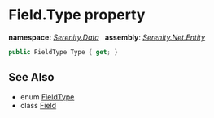 # Field.Type property
**namespace:** *[Serenity.Data](../../README.md#serenity.data-namespace)*   **assembly**: *[Serenity.Net.Entity](../../README.md)*

```csharp
public FieldType Type { get; }
```

## See Also

* enum [FieldType](../FieldType.md)
* class [Field](../Field.md)